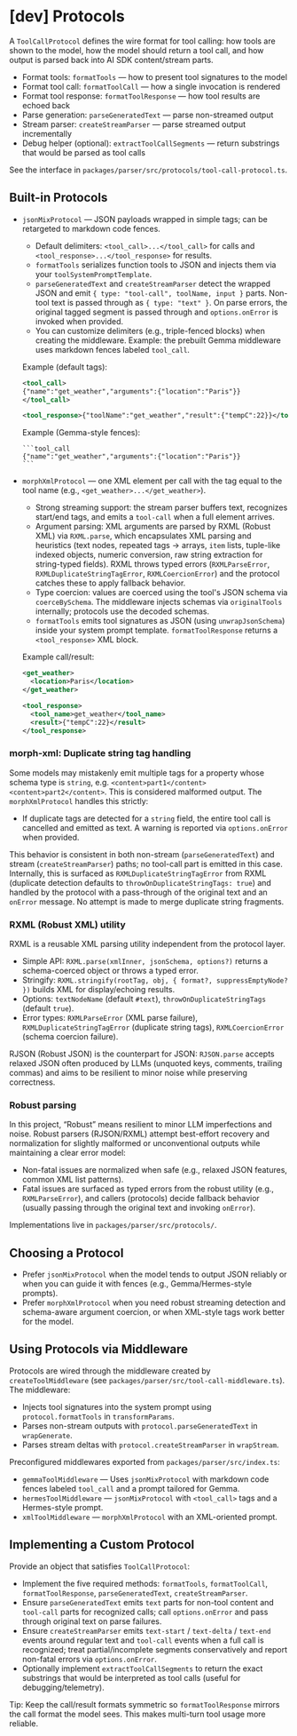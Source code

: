 # [dev] Protocols

A `ToolCallProtocol` defines the wire format for tool calling: how tools are shown to the model, how the model should return a tool call, and how output is parsed back into AI SDK content/stream parts.

- Format tools: `formatTools` — how to present tool signatures to the model
- Format tool call: `formatToolCall` — how a single invocation is rendered
- Format tool response: `formatToolResponse` — how tool results are echoed back
- Parse generation: `parseGeneratedText` — parse non-streamed output
- Stream parser: `createStreamParser` — parse streamed output incrementally
- Debug helper (optional): `extractToolCallSegments` — return substrings that would be parsed as tool calls

See the interface in `packages/parser/src/protocols/tool-call-protocol.ts`.

## Built-in Protocols

- `jsonMixProtocol` — JSON payloads wrapped in simple tags; can be retargeted to markdown code fences.
  - Default delimiters: `<tool_call>...</tool_call>` for calls and `<tool_response>...</tool_response>` for results.
  - `formatTools` serializes function tools to JSON and injects them via your `toolSystemPromptTemplate`.
  - `parseGeneratedText` and `createStreamParser` detect the wrapped JSON and emit `{ type: "tool-call", toolName, input }` parts. Non-tool text is passed through as `{ type: "text" }`. On parse errors, the original tagged segment is passed through and `options.onError` is invoked when provided.
  - You can customize delimiters (e.g., triple-fenced blocks) when creating the middleware. Example: the prebuilt Gemma middleware uses markdown fences labeled `tool_call`.

  Example (default tags):

  ```xml
  <tool_call>
  {"name":"get_weather","arguments":{"location":"Paris"}}
  </tool_call>

  <tool_response>{"toolName":"get_weather","result":{"tempC":22}}</tool_response>
  ```

  Example (Gemma-style fences):

  ````text
  ```tool_call
  {"name":"get_weather","arguments":{"location":"Paris"}}
  ```
  ````

- `morphXmlProtocol` — one XML element per call with the tag equal to the tool name (e.g., `<get_weather>...</get_weather>`).
  - Strong streaming support: the stream parser buffers text, recognizes start/end tags, and emits a `tool-call` when a full element arrives.
  - Argument parsing: XML arguments are parsed by RXML (Robust XML) via `RXML.parse`, which encapsulates XML parsing and heuristics (text nodes, repeated tags → arrays, `item` lists, tuple-like indexed objects, numeric conversion, raw string extraction for string-typed fields). RXML throws typed errors (`RXMLParseError`, `RXMLDuplicateStringTagError`, `RXMLCoercionError`) and the protocol catches these to apply fallback behavior.
  - Type coercion: values are coerced using the tool's JSON schema via `coerceBySchema`. The middleware injects schemas via `originalTools` internally; protocols use the decoded schemas.
  - `formatTools` emits tool signatures as JSON (using `unwrapJsonSchema`) inside your system prompt template. `formatToolResponse` returns a `<tool_response>` XML block.

  Example call/result:

  ```xml
  <get_weather>
    <location>Paris</location>
  </get_weather>

  <tool_response>
    <tool_name>get_weather</tool_name>
    <result>{"tempC":22}</result>
  </tool_response>
  ```

### morph-xml: Duplicate string tag handling

Some models may mistakenly emit multiple tags for a property whose schema type is `string`, e.g. `<content>part1</content><content>part2</content>`. This is considered malformed output. The `morphXmlProtocol` handles this strictly:

- If duplicate tags are detected for a `string` field, the entire tool call is cancelled and emitted as text. A warning is reported via `options.onError` when provided.

This behavior is consistent in both non-stream (`parseGeneratedText`) and stream (`createStreamParser`) paths; no tool-call part is emitted in this case. Internally, this is surfaced as `RXMLDuplicateStringTagError` from RXML (duplicate detection defaults to `throwOnDuplicateStringTags: true`) and handled by the protocol with a pass-through of the original text and an `onError` message. No attempt is made to merge duplicate string fragments.

### RXML (Robust XML) utility

RXML is a reusable XML parsing utility independent from the protocol layer.

- Simple API: `RXML.parse(xmlInner, jsonSchema, options?)` returns a schema-coerced object or throws a typed error.
- Stringify: `RXML.stringify(rootTag, obj, { format?, suppressEmptyNode? })` builds XML for display/echoing results.
- Options: `textNodeName` (default `#text`), `throwOnDuplicateStringTags` (default `true`).
- Error types: `RXMLParseError` (XML parse failure), `RXMLDuplicateStringTagError` (duplicate string tags), `RXMLCoercionError` (schema coercion failure).

RJSON (Robust JSON) is the counterpart for JSON: `RJSON.parse` accepts relaxed JSON often produced by LLMs (unquoted keys, comments, trailing commas) and aims to be resilient to minor noise while preserving correctness.

### Robust parsing

In this project, “Robust” means resilient to minor LLM imperfections and noise. Robust parsers (RJSON/RXML) attempt best-effort recovery and normalization for slightly malformed or unconventional outputs while maintaining a clear error model:

- Non-fatal issues are normalized when safe (e.g., relaxed JSON features, common XML list patterns).
- Fatal issues are surfaced as typed errors from the robust utility (e.g., `RXMLParseError`), and callers (protocols) decide fallback behavior (usually passing through the original text and invoking `onError`).

Implementations live in `packages/parser/src/protocols/`.

## Choosing a Protocol

- Prefer `jsonMixProtocol` when the model tends to output JSON reliably or when you can guide it with fences (e.g., Gemma/Hermes-style prompts).
- Prefer `morphXmlProtocol` when you need robust streaming detection and schema-aware argument coercion, or when XML-style tags work better for the model.

## Using Protocols via Middleware

Protocols are wired through the middleware created by `createToolMiddleware` (see `packages/parser/src/tool-call-middleware.ts`). The middleware:

- Injects tool signatures into the system prompt using `protocol.formatTools` in `transformParams`.
- Parses non-stream outputs with `protocol.parseGeneratedText` in `wrapGenerate`.
- Parses stream deltas with `protocol.createStreamParser` in `wrapStream`.

Preconfigured middlewares exported from `packages/parser/src/index.ts`:

- `gemmaToolMiddleware` — Uses `jsonMixProtocol` with markdown code fences labeled `tool_call` and a prompt tailored for Gemma.
- `hermesToolMiddleware` — `jsonMixProtocol` with `<tool_call>` tags and a Hermes-style prompt.
- `xmlToolMiddleware` — `morphXmlProtocol` with an XML-oriented prompt.

## Implementing a Custom Protocol

Provide an object that satisfies `ToolCallProtocol`:

- Implement the five required methods: `formatTools`, `formatToolCall`, `formatToolResponse`, `parseGeneratedText`, `createStreamParser`.
- Ensure `parseGeneratedText` emits `text` parts for non-tool content and `tool-call` parts for recognized calls; call `options.onError` and pass through original text on parse failures.
- Ensure `createStreamParser` emits `text-start` / `text-delta` / `text-end` events around regular text and `tool-call` events when a full call is recognized; treat partial/incomplete segments conservatively and report non-fatal errors via `options.onError`.
- Optionally implement `extractToolCallSegments` to return the exact substrings that would be interpreted as tool calls (useful for debugging/telemetry).

Tip: Keep the call/result formats symmetric so `formatToolResponse` mirrors the call format the model sees. This makes multi-turn tool usage more reliable.
